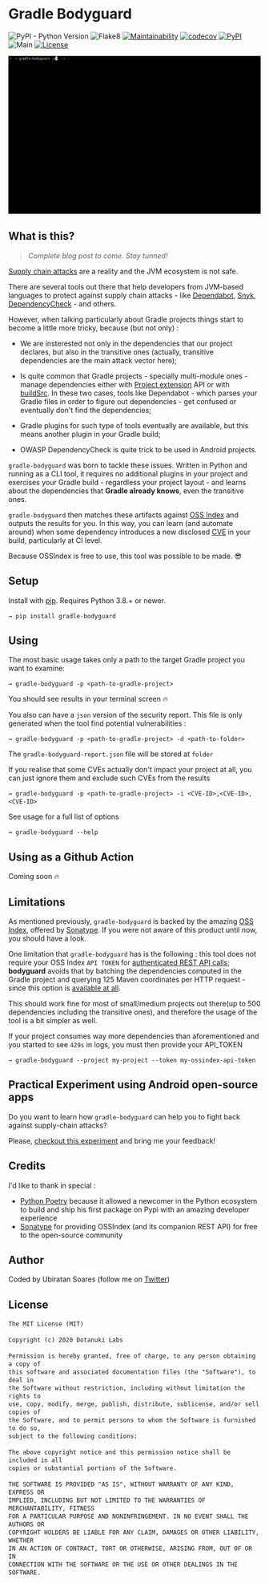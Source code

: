 # Gradle Bodyguard

![PyPI - Python Version](https://img.shields.io/pypi/pyversions/gradle-bodyguard)
![Flake8](https://img.shields.io/badge/codestyle-flake8-yellow)
[![Maintainability](https://api.codeclimate.com/v1/badges/b3621a376e8b31001a69/maintainability)](https://codeclimate.com/github/dotanuki-labs/gradle-bodyguard/maintainability)
[![codecov](https://codecov.io/gh/dotanuki-labs/gradle-bodyguard/branch/master/graph/badge.svg)](https://codecov.io/gh/dotanuki-labs/gradle-bodyguard)
[![PyPI](https://img.shields.io/pypi/v/gradle-bodyguard)](https://pypi.org/project/gradle-bodyguard/)
![Main](https://github.com/dotanuki-labs/gradle-bodyguard/workflows/Main/badge.svg)
[![License](https://img.shields.io/github/license/dotanuki-labs/gradle-bodyguard)](https://choosealicense.com/licenses/mit)

![](.github/assets/showcase.gif)

## What is this?

> *Complete blog post to come. Stay tunned!*

[Supply chain attacks](https://arstechnica.com/information-technology/2020/04/725-bitcoin-stealing-apps-snuck-into-ruby-repository/) are a reality and the JVM ecosystem is not safe.

There are several tools out there that help developers from JVM-based languages to protect against supply chain attacks - like [Dependabot](https://dependabot.com/), [Snyk](https://snyk.io/), [DependencyCheck](https://github.com/jeremylong/DependencyCheck) - and others.

However, when talking particularly about Gradle projects things start to become a little more tricky, because (but not only) :

- We are insterested not only in the dependencies that our project declares, but also in the transitive ones (actually, transitive dependencies are the main attack vector here);

- Is quite common that Gradle projects - specially multi-module ones - manage dependencies either with [Project extension](https://docs.gradle.org/current/dsl/org.gradle.api.plugins.ExtraPropertiesExtension.html) API or with [buildSrc](https://docs.gradle.org/current/userguide/organizing_gradle_projects.html#sec:build_sources). In these two cases, tools like Dependabot - which parses your Gradle files in order to figure out dependencies - get confused or eventually don't find the dependencies;

- Gradle plugins for such type of tools eventually are available, but this means another plugin in your Gradle build;

- OWASP DependencyCheck is quite trick to be used in Android projects.


`gradle-bodyguard` was born to tackle these issues. Written in Python and running as a CLI tool, it requires no additional plugins in your project and exercises your Gradle build - regardless your project layout - and learns about the dependencies that **Gradle already knows**, even the transitive ones.

`gradle-bodyguard` then matches these artifacts against [OSS Index](https://ossindex.sonatype.org/) and outputs the results for you. In this way, you can learn (and automate around) when some dependency introduces a new disclosed [CVE](https://en.wikipedia.org/wiki/Common_Vulnerabilities_and_Exposures) in your build, particularly at CI level.

Because OSSIndex is free to use, this tool was possible to be made. 😎

## Setup

Install with [pip](https://www.w3schools.com/python/python_pip.asp). Requires Python 3.8.+ or newer.

```
→ pip install gradle-bodyguard
```

## Using

The most basic usage takes only a path to the target Gradle project you want to examine:

```
→ gradle-bodyguard -p <path-to-gradle-project>
```

You should see results in your terminal screen 🔥

You also can have a `json` version of the security report. This file is only generated when the tool find potential vulnerabilities :

```
→ gradle-bodyguard -p <path-to-gradle-project> -d <path-to-folder>
```

The `gradle-bodyguard-report.json` file will be stored at `folder`

If you realise that some CVEs actually don't impact your project at all, you can just ignore them and exclude such CVEs from the results

```
→ gradle-bodyguard -p <path-to-gradle-project> -i <CVE-ID>,<CVE-ID>,<CVE-ID>
```

See usage for a full list of options

```
→ gradle-bodyguard --help
```

## Using as a Github Action

Coming soon 🔥

## Limitations

As mentioned previously, `gradle-bodyguard` is backed by the amazing [OSS Index](https://ossindex.sonatype.org/), offered by [Sonatype](https://ossindex.sonatype.org/). If you were not aware of this product until now, you should have a look.

One limitation that `gradle-bodyguard` has is the following : this tool does not require your OSS Index `API TOKEN` for [authenticated REST API calls](https://ossindex.sonatype.org/doc/rest); **bodyguard** avoids that by batching the dependencies computed in the Gradle project and querying 125 Maven coordinates per HTTP request - since this option is [available at all](https://ossindex.sonatype.org/rest#/Component%20vulnerability%20reports/post).

This should work fine for most of small/medium projects out there(up to 500 dependencies including the transitive ones), and therefore the usage of the tool is a bit simpler as well.

If your project consumes way more dependencies than aforementioned and you started to see `429s` in logs, you must then provide your API_TOKEN

```
→ gradle-bodyguard --project my-project --token my-ossindex-api-token
```

## Practical Experiment using Android open-source apps

Do you want to learn how `gradle-bodyguard` can help you to fight back against supply-chain attacks?

Please, [checkout this experiment](https://github.com/dotanuki-labs/android-oss-cves-research) and bring me your feedback!


## Credits

I'd like to thank in special :

- [Python Poetry](https://python-poetry.org/) because it allowed a newcomer in the Python ecosystem to build and ship his first package on Pypi with an amazing developer experience
- [Sonatype](https://ossindex.sonatype.org/) for providing OSSIndex (and its companion REST API) for free to the open-source community


## Author

Coded by Ubiratan Soares (follow me on [Twitter](https://twitter.com/ubiratanfsoares))

## License

```
The MIT License (MIT)

Copyright (c) 2020 Dotanuki Labs

Permission is hereby granted, free of charge, to any person obtaining a copy of
this software and associated documentation files (the "Software"), to deal in
the Software without restriction, including without limitation the rights to
use, copy, modify, merge, publish, distribute, sublicense, and/or sell copies of
the Software, and to permit persons to whom the Software is furnished to do so,
subject to the following conditions:

The above copyright notice and this permission notice shall be included in all
copies or substantial portions of the Software.

THE SOFTWARE IS PROVIDED "AS IS", WITHOUT WARRANTY OF ANY KIND, EXPRESS OR
IMPLIED, INCLUDING BUT NOT LIMITED TO THE WARRANTIES OF MERCHANTABILITY, FITNESS
FOR A PARTICULAR PURPOSE AND NONINFRINGEMENT. IN NO EVENT SHALL THE AUTHORS OR
COPYRIGHT HOLDERS BE LIABLE FOR ANY CLAIM, DAMAGES OR OTHER LIABILITY, WHETHER
IN AN ACTION OF CONTRACT, TORT OR OTHERWISE, ARISING FROM, OUT OF OR IN
CONNECTION WITH THE SOFTWARE OR THE USE OR OTHER DEALINGS IN THE SOFTWARE.
```
